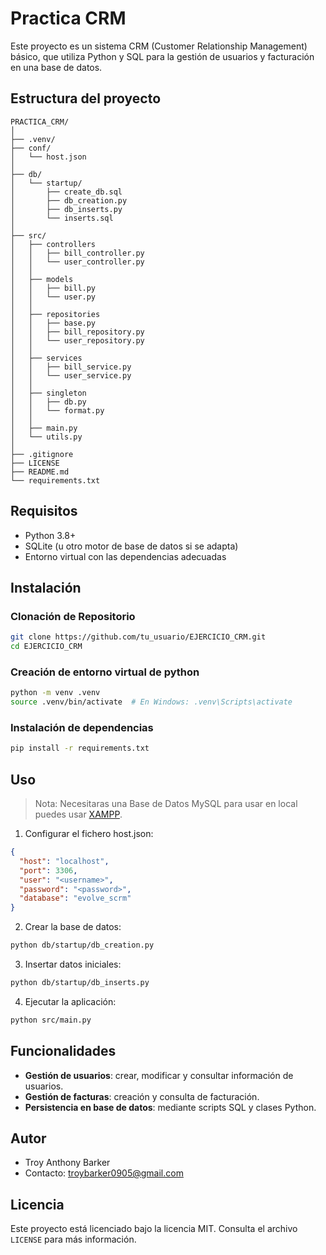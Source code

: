 # Practica CRM

Este proyecto es un sistema CRM (Customer Relationship Management) básico, que utiliza Python y SQL para la gestión de usuarios y facturación en una base de datos.

## Estructura del proyecto

```
PRACTICA_CRM/
│
├── .venv/
├── conf/
│   └── host.json
│
├── db/
│   └── startup/
│       ├── create_db.sql
│       ├── db_creation.py
│       ├── db_inserts.py
│       └── inserts.sql
│
├── src/
│   ├── controllers
│   │   ├── bill_controller.py  
│   │   └── user_controller.py
│   │
│   ├── models
│   │   ├── bill.py
│   │   └── user.py
│   │
│   ├── repositories
│   │   ├── base.py
│   │   ├── bill_repository.py
│   │   └── user_repository.py
│   │
│   ├── services
│   │   ├── bill_service.py
│   │   └── user_service.py
│   │
│   ├── singleton
│   │   ├── db.py
│   │   └── format.py
│   │
│   ├── main.py
│   └── utils.py
│
├── .gitignore
├── LICENSE
├── README.md
└── requirements.txt
```

## Requisitos

- Python 3.8+
- SQLite (u otro motor de base de datos si se adapta)
- Entorno virtual con las dependencias adecuadas

## Instalación

### Clonación de Repositorio

```bash
git clone https://github.com/tu_usuario/EJERCICIO_CRM.git
cd EJERCICIO_CRM
```

### Creación de entorno virtual de python

```bash
python -m venv .venv
source .venv/bin/activate  # En Windows: .venv\Scripts\activate
```

### Instalación de dependencias

```bash
pip install -r requirements.txt
```

## Uso

> Nota: Necesitaras una Base de Datos MySQL para usar en local puedes usar [XAMPP](https://www.apachefriends.org/es/index.html).

1. Configurar el fichero host.json:

```json
{
  "host": "localhost",
  "port": 3306,
  "user": "<username>",
  "password": "<password>",
  "database": "evolve_scrm"
}
```

2. Crear la base de datos:

```bash
python db/startup/db_creation.py
```

3. Insertar datos iniciales:

```bash
python db/startup/db_inserts.py
```

4. Ejecutar la aplicación:

```bash
python src/main.py
```

## Funcionalidades

- **Gestión de usuarios**: crear, modificar y consultar información de usuarios.
- **Gestión de facturas**: creación y consulta de facturación.
- **Persistencia en base de datos**: mediante scripts SQL y clases Python.

## Autor

- Troy Anthony Barker
- Contacto: troybarker0905@gmail.com

## Licencia

Este proyecto está licenciado bajo la licencia MIT. Consulta el archivo `LICENSE` para más información.
